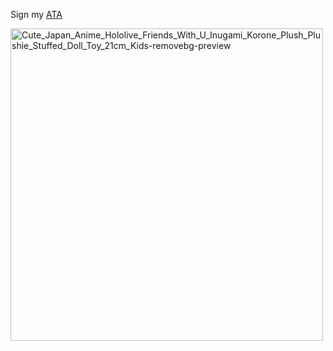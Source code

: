 Sign my [ATA]([url](https://gutzgal0re.atabook.org))


<img width="500" height="500" alt="Cute_Japan_Anime_Hololive_Friends_With_U_Inugami_Korone_Plush_Plushie_Stuffed_Doll_Toy_21cm_Kids-removebg-preview" src="https://github.com/user-attachments/assets/b6dfb49c-2b62-4779-a2b1-ce6e91d12267" />
